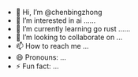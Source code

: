 - 👋 Hi, I’m @chenbingzhong
- 👀 I’m interested in ai ……
- 🌱 I’m currently learning go rust ……
- 💞️ I’m looking to collaborate on ...
- 📫 How to reach me ...
- 😄 Pronouns: ...
- ⚡ Fun fact: ...

<!---
chenbingzhong/chenbingzhong is a ✨ special ✨ repository because its `README.md` (this file) appears on your GitHub profile.
You can click the Preview link to take a look at your changes.
--->
